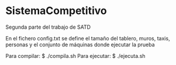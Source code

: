 # SistemaCompetitivo
Segunda parte del trabajo de SATD

En el fichero config.txt se define el tamaño del tablero, muros, taxis, personas y el conjunto de máquinas donde ejecutar la prueba

Para compilar: $ ./compila.sh
Para ejecutar: $ ./ejecuta.sh
